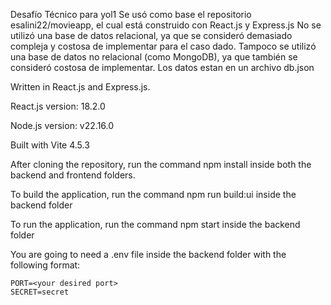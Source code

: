 Desafío Técnico para yol1
Se usó como base el repositorio esalini22/movieapp, el cual está construido con React.js y Express.js
No se utilizó una base de datos relacional, ya que se consideró demasiado compleja y costosa de implementar para el caso dado. Tampoco se utilizó una base de datos no relacional (como MongoDB), ya que también se consideró costosa de implementar. Los datos estan en un archivo db.json

Written in React.js and Express.js.

React.js version: 18.2.0

Node.js version: v22.16.0

Built with Vite 4.5.3

After cloning the repository, run the command npm install inside both the backend and frontend folders.

To build the application, run the command npm run build:ui inside the backend folder

To run the application, run the command npm start inside the backend folder

You are going to need a .env file inside the backend folder with the following format:

```
PORT=<your desired port>
SECRET=secret
```
